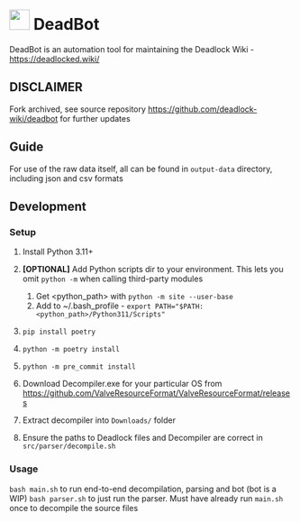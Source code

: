# <img src="assets/Bebop_card.png" width="36">  DeadBot 
DeadBot is an automation tool for maintaining the Deadlock Wiki - https://deadlocked.wiki/

## DISCLAIMER
Fork archived, see source repository https://github.com/deadlock-wiki/deadbot for further updates

## Guide
For use of the raw data itself, all can be found in `output-data` directory, including json and csv formats

## Development

### Setup
1. Install Python 3.11+
2. **[OPTIONAL]** Add Python scripts dir to your environment. This lets you omit `python -m` when calling third-party modules
    1. Get <python_path> with `python -m site --user-base`
    2. Add to ~/.bash_profile - `export PATH="$PATH:<python_path>/Python311/Scripts"`

3. `pip install poetry`
4. `python -m poetry install`
5. `python -m pre_commit install`
6. Download Decompiler.exe for your particular OS from https://github.com/ValveResourceFormat/ValveResourceFormat/releases 
7. Extract decompiler into `Downloads/` folder
8. Ensure the paths to Deadlock files and Decompiler are correct in `src/parser/decompile.sh`

### Usage
`bash main.sh` to run end-to-end decompilation, parsing and bot (bot is a WIP)
`bash parser.sh` to just run the parser. Must have already run `main.sh` once to decompile the source files

